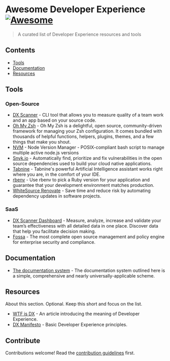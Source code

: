 # Awesome Developer Experience [![Awesome](https://awesome.re/badge.svg)](https://awesome.re)

> A curated list of Developer Experience resources and tools

## Contents

- [Tools](#tools)
- [Documentation](#documentation)
- [Resources](#resources)

## Tools

### Open-Source

- [DX Scanner](https://github.com/DXHeroes/dx-scanner) - CLI tool that allows you to measure quality of a team work and an app based on your source code.
- [Oh My Zsh](https://ohmyz.sh/) - Oh My Zsh is a delightful, open source, community-driven framework for managing your Zsh configuration. It comes bundled with thousands of helpful functions, helpers, plugins, themes, and a few things that make you shout.
- [NVM](https://github.com/nvm-sh/nvm) - Node Version Manager - POSIX-compliant bash script to manage multiple active node.js versions
- [Snyk.io](https://snyk.io) - Automatically find, prioritize and fix vulnerabilities in the open source dependencies used to build your cloud native applications.
- [Tabnine](https://www.tabnine.com/) - Tabnine's powerful Artificial Intelligence assistant works right where you are, in the comfort of your IDE.
- [rbenv](https://github.com/rbenv/rbenv) - Use rbenv to pick a Ruby version for your application and guarantee that your development environment matches production.
- [WhiteSource Renovate](https://www.whitesourcesoftware.com/free-developer-tools/renovate) - Save time and reduce risk by automating dependency updates in software projects.

### SaaS

- [DX Scanner Dashboard](https://dxscanner.io) - Measure, analyze, increase and validate your team’s effectiveness with all detailed data in one place. Discover data that help you facilitate decision making.
- [Fossa](https://fossa.com/) - The most complete open source management and policy engine for enterprise security and compliance.

## Documentation

- [The documentation system](https://documentation.divio.com) - The documentation system outlined here is a simple, comprehensive and nearly universally-applicable scheme.

## Resources

About this section. Optional. Keep this short and focus on the list.

- [WTF is DX](https://developerexperience.io/practices/good-developer-experience) - An article introducing the meaning of Developer Experience.
- [DX Manifesto](https://developerexperiencemanifesto.org) - Basic Developer Experience principles. 

## Contribute

Contributions welcome! Read the [contribution guidelines](contributing.md) first.
